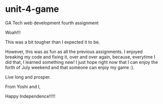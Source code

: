 # unit-4-game
GA Tech web development fourth assignment

<p>Woah!!! </p>
<p>This was a bit tougher than I expected it to be.</p>
<p>However, this was as fun as all the previous assignments. 
I enjoyed breaking my code and fixing it, over and over again, because, everytime I did that, I learned something new!
I just hope right now that I can enjoy the forth of July weekend and that someone can enjoy my game :). </p>
<p> Live long and prosper. </p>
<p>From Yoshi and I, </p>
<p>Happy Independence!!!!!</p>
